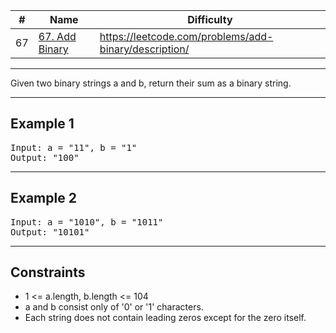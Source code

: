| #   | Name               | Difficulty                                            |
| --- | ------------------ | ----------------------------------------------------- |
| 67  | [67. Add Binary]() | https://leetcode.com/problems/add-binary/description/ |

---
Given two binary strings a and b, return their sum as a binary string.

---

## Example 1
<pre>
Input: a = "11", b = "1"
Output: "100"
</pre>
---

## Example 2
<pre>
Input: a = "1010", b = "1011"
Output: "10101"
</pre>
---

## Constraints
- 1 <= a.length, b.length <= 104
- a and b consist only of '0' or '1' characters.
- Each string does not contain leading zeros except for the zero itself.